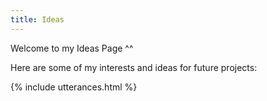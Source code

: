 ```yaml
---
title: Ideas
---
```

Welcome to my Ideas Page ^^

Here are some of my interests and ideas for future projects:

{% include utterances.html %}